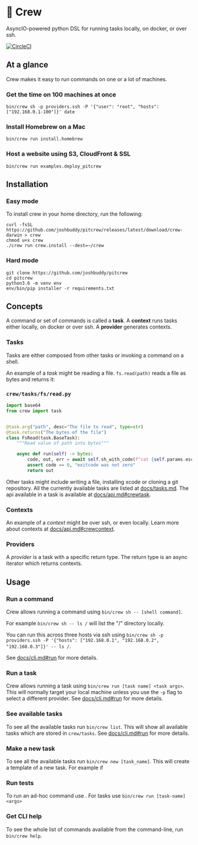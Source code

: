 # 🔧 Crew

AsyncIO-powered python DSL for running tasks locally, on docker, or over ssh.

[![CircleCI](https://circleci.com/gh/joshbuddy/pitcrew.svg?style=svg)](https://circleci.com/gh/joshbuddy/pitcrew)

## At a glance

Crew makes it easy to run commands on one or a lot of machines.

### Get the time on 100 machines at once

`bin/crew sh -p providers.ssh -P '{"user": "root", "hosts": ["192.168.0.1-100"]}' date`

### Install Homebrew on a Mac

`bin/crew run install.homebrew`

### Host a website using S3, CloudFront & SSL

`bin/crew run examples.deploy_pitcrew`

## Installation

### Easy mode

To install crew in your home directory, run the following:

```
curl -fsSL https://github.com/joshbuddy/pitcrew/releases/latest/download/crew-darwin > crew
chmod u+x crew
./crew run crew.install --dest=~/crew
```

### Hard mode

```
git clone https://github.com/joshbuddy/pitcrew
cd pitcrew
python3.6 -m venv env
env/bin/pip installer -r requirements.txt
```

## Concepts

A command or set of commands is called a **task**. A **context** runs tasks either locally, on docker or over ssh.
A **provider** generates contexts.

### Tasks

Tasks are either composed from other tasks or invoking a command on a shell.

An example of a *task* might be reading a file. `fs.read(path)` reads a file as bytes and returns it:

### `crew/tasks/fs/read.py`

```python
import base64
from crew import task


@task.arg("path", desc="The file to read", type=str)
@task.returns("The bytes of the file")
class FsRead(task.BaseTask):
    """Read value of path into bytes"""

    async def run(self) -> bytes:
        code, out, err = await self.sh_with_code(f"cat {self.params.esc_path}")
        assert code == 0, "exitcode was not zero"
        return out

```

Other tasks might include writing a file, installing xcode or cloning a git repository. All the currently available
tasks are listed at [docs/tasks.md](docs/tasks.md). The api available in a task is available at [docs/api.md#crewtask](docs/api.md#crewtask).

### Contexts

An example of a *context* might be over ssh, or even locally. Learn more about contexts at [docs/api.md#crewcontext](docs/api.md#crewcontext).

### Providers

A *provider* is a task with a specific return type. The return type is an async iterator which returns contexts.

## Usage

### Run a command

Crew allows running a command using `bin/crew sh -- [shell command]`.

For example `bin/crew sh -- ls /` will list the "/" directory locally.

You can run this across three hosts via ssh using `bin/crew sh -p providers.ssh -P '{"hosts": ["192.168.0.1", "192.168.0.2", "192.168.0.3"]}' -- ls /`.

See [docs/cli.md#run](docs/cli.md#sh) for more details.

### Run a task

Crew allows running a task using `bin/crew run [task name] <task args>`. This will normally target your local machine unless you use the `-p` flag to select a different provider. See [docs/cli.md#run](docs/cli.md#run) for more details.

### See available tasks

To see all the available tasks run `bin/crew list`. This will show all available tasks which are stored in `crew/tasks`. See [docs/cli.md#run](docs/cli.md#list) for more details.

### Make a new task

To see all the available tasks run `bin/crew new [task_name]`. This will create a template of a new task. For example if

### Run tests

To run an ad-hoc command use . For tasks use `bin/crew run [task-name] <args>`

### Get CLI help

To see the whole list of commands available from the command-line, run `bin/crew help`.
